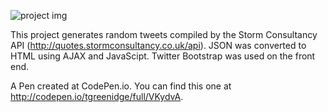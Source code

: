 


![project img](https://drive.google.com/uc?id=0B_R8L0xIkYGZWGhZNmNiN2lnQXM)

This project generates random tweets compiled by the Storm Consultancy API (http://quotes.stormconsultancy.co.uk/api). JSON was converted to HTML using AJAX and JavaScipt. Twitter Bootstrap was used on the front end.

A Pen created at CodePen.io. You can find this one at http://codepen.io/tgreenidge/full/VKydvA.

